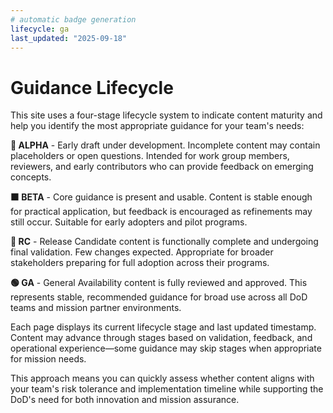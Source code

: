 ```yaml
---
# automatic badge generation
lifecycle: ga
last_updated: "2025-09-18"
---
```

# Guidance Lifecycle

This site uses a four-stage lifecycle system to indicate content maturity and help you identify the most appropriate guidance for your team's needs:

**🔺 ALPHA** - Early draft under development. Incomplete content may contain placeholders or open questions. Intended for work group members, reviewers, and early contributors who can provide feedback on emerging concepts.

**🟧 BETA** - Core guidance is present and usable. Content is stable enough for practical application, but feedback is encouraged as refinements may still occur. Suitable for early adopters and pilot programs.

**🔷 RC** - Release Candidate content is functionally complete and undergoing final validation. Few changes expected. Appropriate for broader stakeholders preparing for full adoption across their programs.

**🟢 GA** - General Availability content is fully reviewed and approved. This represents stable, recommended guidance for broad use across all DoD teams and mission partner environments.

Each page displays its current lifecycle stage and last updated timestamp. Content may advance through stages based on validation, feedback, and operational experience—some guidance may skip stages when appropriate for mission needs.

This approach means you can quickly assess whether content aligns with your team's risk tolerance and implementation timeline while supporting the DoD's need for both innovation and mission assurance.